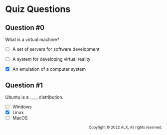 # Quiz Questions
## Question #0
What is a virtual machine?
- [ ] A set of servers for software development
- [ ] A system for developing virtual reality
- [x] An emulation of a computer system


## Question #1
Ubuntu is a ____ distribution.
- [ ] Windows
- [x] Linux
- [ ] MacOS

<p align="right"><sub>Copyright © 2022 ALX, All rights reserved.</sub></p>